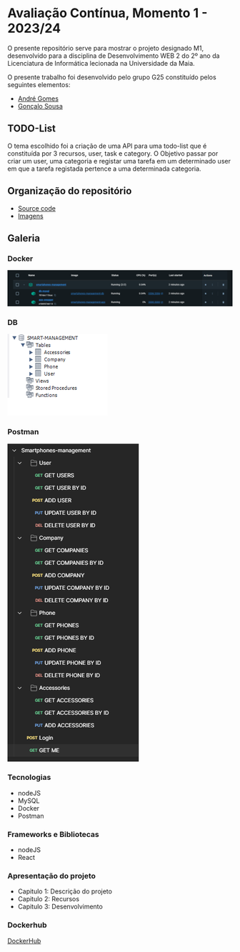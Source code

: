 # Avaliação Contínua, Momento 1 - 2023/24

O presente repositório serve para mostrar o projeto designado M1, desenvolvido para a disciplina de Desenvolvimento WEB 2 do 2º ano da Licenciatura de Informática lecionada na Universidade da Maia.

O presente trabalho foi desenvolvido pelo grupo G25 constituído pelos seguintes elementos:

* [André Gomes](https://github.com/aasfgomes)
* [Gonçalo Sousa](https://github.com/MrcWithAMouth)

## TODO-List

O tema escolhido foi a criação de uma API para uma todo-list que é constituída por 3 recursos, user, task e category. O Objetivo passar por criar um user, uma categoria e registar uma tarefa em um determinado user em que a tarefa registada pertence a uma determinada categoria.

## Organização do repositório

* [Source code](https://github.com/INF23DW2G23/REPORT_DW2_M1)
* [Imagens](https://github.com/INF23DW2G23/REPORT_DW2_M1/tree/master/images)

## Galeria

### Docker

![docker](images/docker-engine.png)

### DB

![DB](images/db-tables.png)

### Postman

![Postman](images/postman-collection.png)

### Tecnologias

* nodeJS
* MySQL
* Docker
* Postman

### Frameworks e Bibliotecas

* nodeJS
* React

### Apresentação do projeto

* Capitulo 1: Descrição do projeto
* Capitulo 2: Recursos
* Capitulo 3: Desenvolvimento

### Dockerhub

[DockerHub](https://hub.docker.com/repositories/inf23dw2g23)
